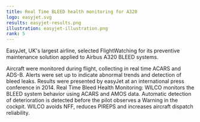```yaml
---
title: Real Time BLEED health monitoring for A320
logo: easyjet.svg
results: easyjet-results.png
illustration: easyjet-illustration.png
rank: 5
---
```


EasyJet, UK's largest airline, selected FlightWatching for its preventive maintenance solution applied to Airbus A320 BLEED systems.

Aircraft were monitored during flight, collecting in real time ACARS and ADS-B. Alerts were set up to indicate abnormal trends and detection of bleed leaks. Results were presented by easyJet at an international press conference in 2014. Real Time Bleed Health Monitoring: WILCO monitors the BLEED system behavior using ACARS and AMOS data. Automatic detection of deterioration is detected before the pilot observes a Warning in the cockpit. WILCO avoids NFF, reduces PIREPS and increases aircraft dispatch reliability.
